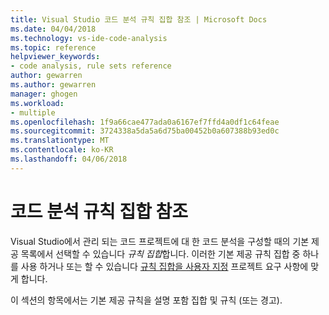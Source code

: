 ```yaml
---
title: Visual Studio 코드 분석 규칙 집합 참조 | Microsoft Docs
ms.date: 04/04/2018
ms.technology: vs-ide-code-analysis
ms.topic: reference
helpviewer_keywords:
- code analysis, rule sets reference
author: gewarren
ms.author: gewarren
manager: ghogen
ms.workload:
- multiple
ms.openlocfilehash: 1f9a66cae477ada0a6167ef7ffd4a0df1c64feae
ms.sourcegitcommit: 3724338a5da5a6d75ba00452b0a607388b93ed0c
ms.translationtype: MT
ms.contentlocale: ko-KR
ms.lasthandoff: 04/06/2018
---
```

# <a name="code-analysis-rule-set-reference"></a>코드 분석 규칙 집합 참조

Visual Studio에서 관리 되는 코드 프로젝트에 대 한 코드 분석을 구성할 때의 기본 제공 목록에서 선택할 수 있습니다 *규칙 집합*합니다. 이러한 기본 제공 규칙 집합 중 하나를 사용 하거나 또는 할 수 있습니다 [규칙 집합을 사용자 지정](../code-quality/how-to-create-a-custom-rule-set.md) 프로젝트 요구 사항에 맞게 합니다.

이 섹션의 항목에서는 기본 제공 규칙을 설명 포함 집합 및 규칙 (또는 경고).